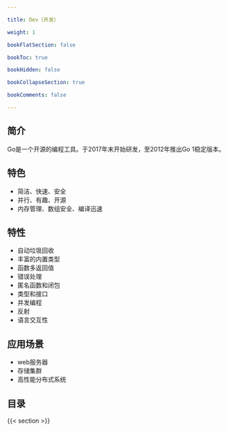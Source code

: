 ```yaml
---

title: Dev（开发）

weight: 1

bookFlatSection: false

bookToc: true

bookHidden: false

bookCollapseSection: true

bookComments: false

---
```


<!--more-->

## 简介

Go是一个开源的编程工具。于2017年末开始研发，至2012年推出Go 1稳定版本。

## 特色

- 简洁、快速、安全
- 并行、有趣、开源
- 内存管理、数组安全、编译迅速

## 特性

- 自动垃圾回收
- 丰富的内置类型
- 函数多返回值
- 错误处理
- 匿名函数和闭包
- 类型和接口
- 并发编程
- 反射
- 语言交互性

## 应用场景

- web服务器
- 存储集群
- 高性能分布式系统

## 目录

{{< section >}}
